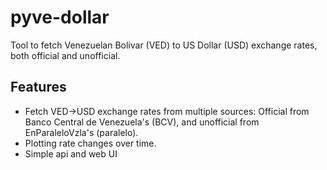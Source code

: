 # pyve-dollar

 Tool to fetch Venezuelan Bolivar (VED) to US Dollar (USD) exchange rates, both official and unofficial.

## Features

* Fetch VED->USD exchange rates from multiple sources: Official from Banco Central de Venezuela's (BCV), and unofficial from EnParaleloVzla's (paralelo).
* Plotting rate changes over time.
* Simple api and web UI
